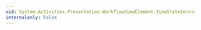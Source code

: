 ```yaml
---
uid: System.Activities.Presentation.WorkflowViewElement.ViewStateService
internalonly: False
---
```

